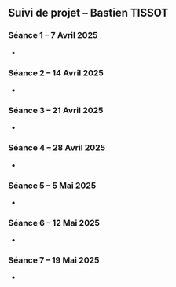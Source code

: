 ## Suivi de projet – Bastien TISSOT

### Séance 1 – 7 Avril 2025
- 

### Séance 2 – 14 Avril 2025
-

### Séance 3 – 21 Avril 2025
-

### Séance 4 – 28 Avril 2025
-

### Séance 5 – 5 Mai 2025
-

### Séance 6 – 12 Mai 2025
-

### Séance 7 – 19 Mai 2025
- 
